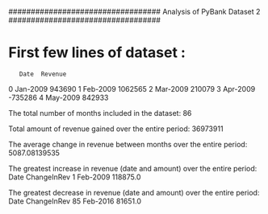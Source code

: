 ################################## 
   Analysis of PyBank Dataset 2
################################## 

First few lines of dataset :  
================================ 
       Date  Revenue
0  Jan-2009   943690
1  Feb-2009  1062565
2  Mar-2009   210079
3  Apr-2009  -735286
4  May-2009   842933 

The total number of months included in the dataset:  86 

Total amount of revenue gained over the entire period:  36973911 

The average change in revenue between months over the entire period:  5087.08139535 

The greatest increase in revenue (date and amount) over the entire period:  
       Date  ChangeInRev
1  Feb-2009     118875.0 

The greatest decrease in revenue (date and amount) over the entire period:  
        Date  ChangeInRev
85  Feb-2016      81651.0 

